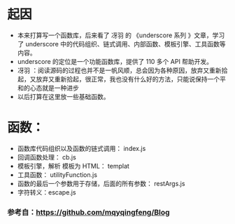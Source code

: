 # 起因
- 本来打算写一个函数库，后来看了 冴羽 的 《underscore 系列 》文章，学习了 underscore 中的代码组织、链式调用、内部函数、模板引擎、工具函数等内容。
- underscore 的定位是一个功能函数库，提供了 110 多个 API 帮助开发。
- 冴羽 ：阅读源码的过程也并不是一帆风顺，总会因为各种原因，放弃又重新拾起，又放弃又重新拾起，很正常，我也没有什么好的方法，只能说保持一个平和的心态就是一种进步
- 以后打算在这里放一些基础函数。
# 函数：
- 函数库代码组织以及函数的链式调用： index.js
- 回调函数处理： cb.js
- 模板引擎，解析 模板为 HTML： templat
- 工具函数： utilityFunction.js
- 函数的最后一个参数用于存储，后面的所有参数： restArgs.js
- 字符转义：escape.js
### 参考自：https://github.com/mqyqingfeng/Blog
